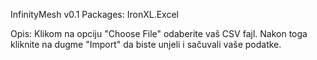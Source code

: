 InfinityMesh v0.1
Packages: IronXL.Excel

Opis: 
Klikom na opciju "Choose File" odaberite vaš CSV fajl. Nakon toga kliknite na dugme "Import" da biste unjeli i sačuvali vaše podatke.
